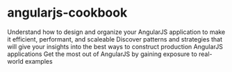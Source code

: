 # angularjs-cookbook
Understand how to design and organize your AngularJS application to make it efficient, performant, and scaleable Discover patterns and strategies that will give your insights into the best ways to construct production AngularJS applications Get the most out of AngularJS by gaining exposure to real-world examples
